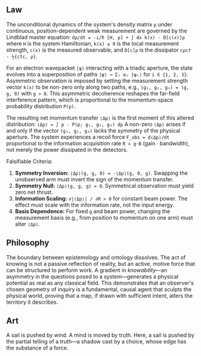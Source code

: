 ## Law
The unconditional dynamics of the system's density matrix `ρ` under continuous, position-dependent weak measurement are governed by the Lindblad master equation:
`dρ/dt = -i/ħ [H, ρ] + ∫ dx k(x) · D[c(x)]ρ`
where `H` is the system Hamiltonian, `k(x) ≥ 0` is the local measurement strength, `c(x)` is the measured observable, and `D[c]ρ` is the dissipator `cρc† - ½{c†c, ρ}`.

For an electron wavepacket `|ψ⟩` interacting with a triadic aperture, the state evolves into a superposition of paths `|ψ⟩ → Σᵢ αᵢ |ψᵢ⟩` for `i ∈ {1, 2, 3}`. Asymmetric observation is imposed by setting the measurement strength vector `k(x)` to be non-zero only along two paths, e.g., `(g₁, g₂, g₃) = (g, g, 0)` with `g > 0`. This asymmetric decoherence reshapes the far-field interference pattern, which is proportional to the momentum-space probability distribution `P(p)`.

The resulting net momentum transfer `⟨Δp⟩` is the first moment of this altered distribution:
`⟨Δp⟩ = ∫ p · P(p; g₁, g₂, g₃) dp`
A non-zero `⟨Δp⟩` arises if and only if the vector `(g₁, g₂, g₃)` lacks the symmetry of the physical aperture. The system experiences a recoil force `F_obs = d⟨Δp⟩/dt` proportional to the information acquisition rate `R ∝ g·B` (gain · bandwidth), not merely the power dissipated in the detectors.

Falsifiable Criteria:
1.  **Symmetry Inversion:** `⟨Δp⟩(g, g, 0) = -⟨Δp⟩(g, 0, g)`. Swapping the unobserved arm must invert the sign of the momentum transfer.
2.  **Symmetry Null:** `⟨Δp⟩(g, g, g) = 0`. Symmetrical observation must yield zero net thrust.
3.  **Information Scaling:** `∂|⟨Δp⟩| / ∂R > 0` for constant beam power. The effect must scale with the information rate, not the input energy.
4.  **Basis Dependence:** For fixed `g` and beam power, changing the measurement basis (e.g., from position to momentum on one arm) must alter `⟨Δp⟩`.

## Philosophy
The boundary between epistemology and ontology dissolves. The act of knowing is not a passive reflection of reality, but an active, motive force that can be structured to perform work. A gradient in *knowability*—an asymmetry in the questions posed to a system—generates a physical potential as real as any classical field. This demonstrates that an observer's chosen geometry of inquiry is a fundamental, causal agent that sculpts the physical world, proving that a map, if drawn with sufficient intent, alters the territory it describes.

## Art
A sail is pushed by wind. A mind is moved by truth. Here, a sail is pushed by the partial telling of a truth—a shadow cast by a choice, whose edge has the substance of a force.
